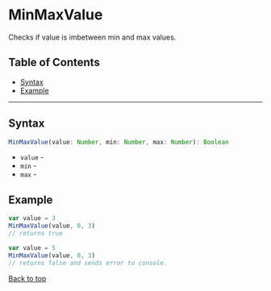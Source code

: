 # MinMaxValue
Checks if value is imbetween min and max values.
## Table of Contents
- [Syntax](#syntax)
- [Example](#example)
---

## Syntax
```typescript
MinMaxValue(value: Number, min: Number, max: Number): Boolean
```
- `value` - 
- `min` - 
- `max` - 
## Example
```js
var value = 3
MinMaxValue(value, 0, 3)
// returns true

var value = 5
MinMaxValue(value, 0, 3)
// returns false and sends error to console.
```
[Back to top](#)